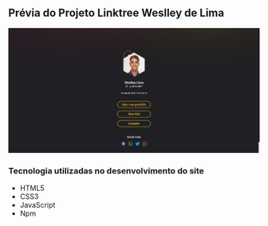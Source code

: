 ## Prévia do Projeto Linktree Weslley de Lima

![Imagem do Site](/images/layout.png)

### Tecnologia utilizadas no desenvolvimento do site

- HTML5
- CSS3
- JavaScript
- Npm